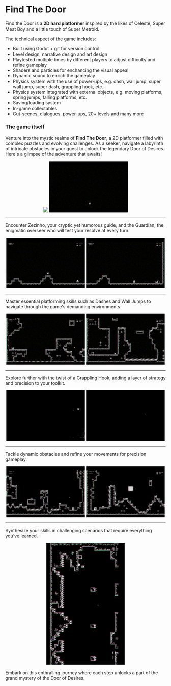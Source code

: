 # Find The Door

Find the Door is a **2D hard platformer** inspired by the likes of Celeste, Super Meat Boy and a little touch of Super Metroid.

The technical aspect of the game includes:

- Built using Godot + git for version control
- Level design, narrative design and art design
- Playtested multiple times by different players to adjust difficulty and refine gameplay
- Shaders and particles for enchancing the visual appeal
- Dynamic sound to enrich the gameplay
- Physics system with the use of power-ups, e.g. dash, wall jump, super wall jump, super dash, grappling hook, etc.
- Physics system integrated with external objects, e.g. moving platforms, spring jumps, falling platforms, etc.
- Saving/loading system
- In-game collectables
- Cut-scenes, dialogues, power-ups, 20+ levels and many more

### The game itself
Venture into the mystic realms of **Find The Door**, a 2D platformer filled with complex puzzles and evolving challenges. As a seeker, navigate a labyrinth of intricate obstacles in your quest to unlock the legendary Door of Desires. Here's a glimpse of the adventure that awaits!

<p align="middle">
  <img src="/media/gif/beginning.gif" width="49%"/>
  <img src="/media/gif/phase_start.gif" width="49%"/>
</p>

---

Encounter Zezinho, your cryptic yet humorous guide, and the Guardian, the enigmatic overseer who will test your resolve at every turn.

<p align="middle">
  <img src="/media/gif/zezinho.gif" width="49%"/>
  <img src="/media/gif/guardian.gif" width="49%"/>
</p>

---

Master essential platforming skills such as Dashes and Wall Jumps to navigate through the game's demanding environments.
<p align="middle">
  <img src="/media/gif/dash.gif" width="49%"/>
  <img src="/media/gif/walljump.gif" width="49%"/>
</p>

---

Explore further with the twist of a Grappling Hook, adding a layer of strategy and precision to your toolkit.

<p align="middle">
  <img src="/media/gif/hook.gif" width="49%"/>
  <img src="/media/gif/blocks_that_dont_hook.gif" width="49%"/>
</p>

---

Tackle dynamic obstacles and refine your movements for precision gameplay.

<p align="middle">
  <img src="/media/gif/springs.gif" width="49%"/>
  <img src="/media/gif/precise_movement.gif" width="49%"/>
</p>

---

Synthesize your skills in challenging scenarios that require everything you’ve learned.

<p align="middle">
  <img src="/media/gif/use_everything.gif" width="49%"/>
</p>

Embark on this enthralling journey where each step unlocks a part of the grand mystery of the Door of Desires.

